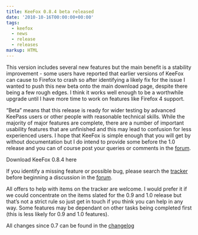 ```yaml
---
title: KeeFox 0.8.4 beta released
date: '2010-10-16T00:00:00+00:00'
tags:
  - keefox
  - news
  - release
  - releases
markup: HTML
---
```

<p>This  version includes several new features but the main benefit is a  stability improvement - some users have reported that earlier versions  of KeeFox can cause to Firefox to crash so after identifying a likely  fix for the issue I wanted to push this new beta onto the main download  page, despite there being a few rough edges. I think it works well  enough to be a worthwhile upgrade until I have more time to work on  features like Firefox 4 support.
</p>
<p>“Beta” means that this release is ready for wider testing by  advanced KeePass users or other people with reasonable technical  skills. While the majority of major features are complete, there are a   number of important usability features that are unfinished and this  may lead to confusion for less experienced users. I hope that KeeFox  is simple enough that you will get by without documentation but I do  intend to provide some before the 1.0 release and you can of course  post your queries or comments in the <a href="https://sourceforge.net/apps/phpbb/keefox/viewforum.php?f=1" title="Go to https://sourceforge.net/apps/phpbb/keefox/viewforum.php?f=1" target="_blank" class="externlink">forum</a>.
</p>
<p>Download KeeFox 0.8.4 here
</p>
<p>If you identify a missing feature or possible bug, please search the <a href="http://sourceforge.net/apps/trac/keefox/report/1" title="Go to http://sourceforge.net/apps/trac/keefox/report/1" target="_blank" class="externlink">tracker</a> before beginning a discussion in the <a href="https://sourceforge.net/apps/phpbb/keefox/viewforum.php?f=1" title="Go to https://sourceforge.net/apps/phpbb/keefox/viewforum.php?f=1" target="_blank" class="externlink">forum</a>.
</p>
<p>All offers to help with items on the tracker are welcome. I would  prefer it if we could concentrate on the items slated for the 0.9 and  1.0 release but that’s not a strict rule so just get in touch if you  think you can help in any way. Some features may be dependant on other   tasks being completed first (this is less likely for 0.9 and 1.0  features).
</p>
<p>All changes since 0.7 can be found in the <a href="http://keefox.svn.sourceforge.net/viewvc/keefox/tags/0.8.4/Firefox%20addon/CHANGELOG.txt" title="Go to http://keefox.svn.sourceforge.net/viewvc/keefox/tags/0.8.4/Firefox%20addon/CHANGELOG.txt" target="_blank" class="externlink">changelog</a></p>
